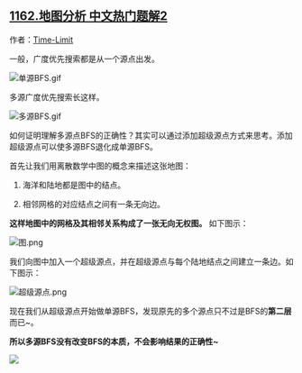 ## [1162.地图分析 中文热门题解2](https://leetcode.cn/problems/as-far-from-land-as-possible/solutions/100000/zhen-liang-yan-sou-huan-neng-duo-yuan-kan-wan-miao)

作者：[Time-Limit](https://leetcode.cn/u/Time-Limit)

一般，广度优先搜索都是从一个源点出发。
![单源BFS.gif](https://pic.leetcode-cn.com/a3f28eeb94837d510ad7360e756881059e65ca78489d4d9bae6973884b9870bb-%E5%8D%95%E6%BA%90BFS.gif)

多源广度优先搜索长这样。
![多源BFS.gif](https://pic.leetcode-cn.com/be6bdff2b8d983d2135e5d2675b4dae750fef16104c904e462d9b1d64ef6d8ed-%E5%A4%9A%E6%BA%90BFS.gif)

如何证明理解多源点BFS的正确性？其实可以通过添加超级源点方式来思考。添加超级源点可以使多源BFS退化成单源BFS。

首先让我们用离散数学中图的概念来描述这张地图：
1. 海洋和陆地都是图中的结点。
2. 相邻网格的对应结点之间有一条无向边。

**这样地图中的网格及其相邻关系构成了一张无向无权图。** 如下图示：
![图.png](https://pic.leetcode-cn.com/3d08b7302e78bc926042856191ea0ffce1312b16c10ecdc08df12c1502ef7c37-%E5%9B%BE.png)

我们向图中加入一个超级源点，并在超级源点与每个陆地结点之间建立一条边。如下图示：
![超级源点.png](https://pic.leetcode-cn.com/5d4d1debe4c272fc248d67b9eeda8f2f8e530bc35a38c286bf3e6b8285e85859-%E8%B6%85%E7%BA%A7%E6%BA%90%E7%82%B9.png)

现在我们从超级源点开始做单源BFS，发现原先的多个源点只不过是BFS的**第二层**而已~。
**所以多源BFS没有改变BFS的本质，不会影响结果的正确性~**

![](https://pic.leetcode-cn.com/5afade5ccc4fa75c25e0b0c23a9f9ee60c4904d81ee2715adcf948b84834d6dc.png)